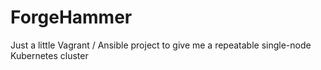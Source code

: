 # ForgeHammer
Just a little Vagrant / Ansible project to give me a repeatable single-node Kubernetes cluster
